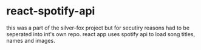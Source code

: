 # react-spotify-api
this was a part of the silver-fox project but for secutiry reasons had to be seperated into int's own repo.
react app uses spotify api to load song titles, names and images.
